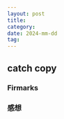 ```yaml
---
layout: post
title: 
category: 
date: 2024-mm-dd
tag: 
---
```


## catch copy

### Firmarks

### 感想
